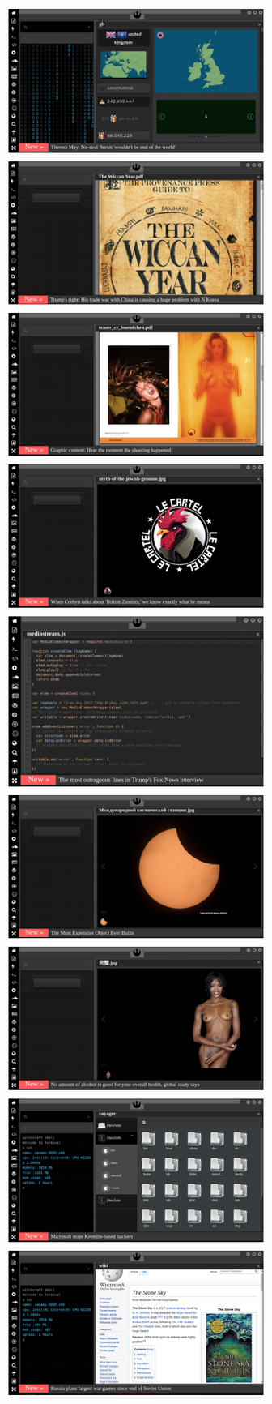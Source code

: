 
[![Image](brexit.png)](https://www.youtube.com/watch?v=nJKwNuqozDw)

<!-- 
bkz kuzey anadol gay hattının kırılmak üzere olduğu gerçeği
https://www.uludagsozluk.com/k/celal-%C5%9Feng%C3%B6r/ bkz kuzey anadol fay hattı -->

![Image](wiccanyear.png)

[![Image](hearthemoment.png)](http://www.taschen-transfer.com/media/downloads/teaser_ce_buendchen.pdf)

[![Image](myth-of-the-jewish-genome.png)](https://www.merriam-webster.com/dictionary/chromatic)

![Image](mediasource.png)

![Image](ISS.png)

[![Image](完璧.png)](https://www.ibm.com/developerworks/jp/aix/library/au-errnovariable/index.html)

![Image](voyager.png)

![Image](stone-sky.png)


